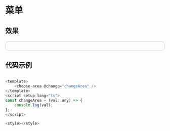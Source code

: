 # 菜单

## 效果

<div style="padding:1em; border:1px solid #ccc;border-radius:10px;margin-top:20px;">
  <xs-chooseArea  @change="changeArea"></xs-chooseArea>
</div>

<script setup>
const changeArea = (val) => {
	console.log(val);
};
</script>

## 代码示例

```js

<template>
	<choose-area @change="changeArea" />
</template>
<script setup lang="ts">
const changeArea = (val: any) => {
	console.log(val);
};
</script>

<style></style>

```
